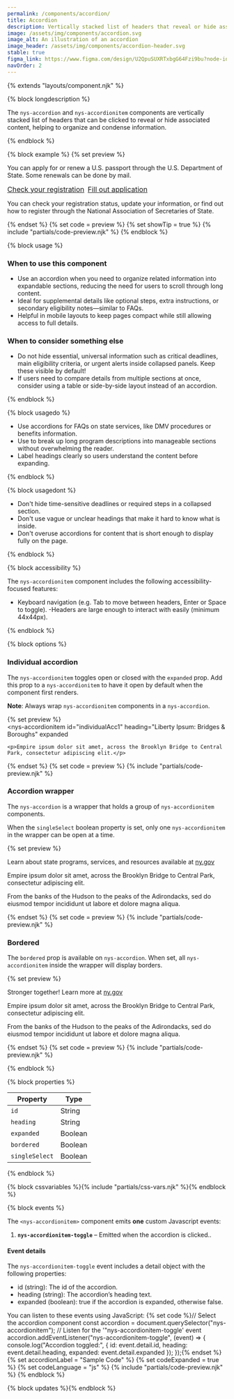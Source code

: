 ```yaml
---
permalink: /components/accordion/
title: Accordion
description: Vertically stacked list of headers that reveal or hide associated content.
image: /assets/img/components/accordion.svg
image_alt: An illustration of an accordion
image_header: /assets/img/components/accordion-header.svg
stable: true
figma_link: https://www.figma.com/design/U2QpuSUXRTxbgG64Fzi9bu?node-id=4469-1783
navOrder: 2
---
```


{% extends "layouts/component.njk" %}

{% block longdescription %}

The `nys-accordion` and `nys-accordionitem` components are vertically stacked list of headers that can be clicked to reveal or hide associated content, helping to organize and condense information.

{% endblock %}

{% block example %}
{% set preview %}
<nys-accordion>
  <nys-accordionitem id="accordionId1" heading="How do I renew my passport or apply for a new one?" expanded>
    <p>
      You can apply for or renew a U.S. passport through the U.S. Department
      of State. Some renewals can be done by mail.
    </p>
    <div style="display: flex; gap: 0.5rem; font-size: 1rem;">
      <a href="https://www.ny.gov" target="_blank">Check your registration</a>
      <a href="https://www.ny.gov" target="_blank">Fill out application</a>
    </div>
  </nys-accordionitem>
  <nys-accordionitem id="accordionId2" heading="How can I find out if I’m registered to vote?">
    <p>You can check your registration status, update your information, or find out how to register through the National Association of Secretaries of State.</p>
  </nys-accordionitem>
</nys-accordion>
  {% endset %}
  {% set code = preview %}
  {% set showTip = true %}
  {% include "partials/code-preview.njk" %}
{% endblock %}


{% block usage %}

### When to use this component

  - Use an accordion when you need to organize related information into expandable sections, reducing the need for users to scroll through long content.
  - Ideal for supplemental details like optional steps, extra instructions, or secondary eligibility notes—similar to FAQs.
  - Helpful in mobile layouts to keep pages compact while still allowing access to full details.


### When to consider something else

  - Do not hide essential, universal information such as critical deadlines, main eligibility criteria, or urgent alerts inside collapsed panels. Keep these visible by default!
  - If users need to compare details from multiple sections at once, consider using a table or side-by-side layout instead of an accordion.

{% endblock %}

{% block usagedo %}

  - Use accordions for FAQs on state services, like DMV procedures or benefits information.
  - Use to break up long program descriptions into manageable sections without overwhelming the reader.
  - Label headings clearly so users understand the content before expanding.

{% endblock %}

{% block usagedont %}

  - Don't hide time-sensitive deadlines or required steps in a collapsed section.
  - Don't use vague or unclear headings that make it hard to know what is inside.
  - Don't overuse accordions for content that is short enough to display fully on the page.

{% endblock %}

{% block accessibility %}

The `nys-accordionitem` component includes the following accessibility-focused features:

  - Keyboard navigation (e.g. Tab to move between headers, Enter or Space to toggle).
   -Headers are large enough to interact with easily (minimum 44x44px).

{% endblock %}

{% block options %}

### Individual accordion

The `nys-accordionitem` toggles open or closed with the `expanded` prop. Add this prop to a `nys-accordionitem` to have it open by default when the component first renders.

<b>Note</b>: Always wrap `nys-accordionitem` components in a `nys-accordion`.

{% set preview %}
<nys-accordion>        
  <nys-accordionitem
    id="individualAcc1"
    heading="Liberty Ipsum: Bridges & Boroughs"
    expanded
  >
    <p>Empire ipsum dolor sit amet, across the Brooklyn Bridge to Central Park, consectetur adipiscing elit.</p>
  </nys-accordionitem>
</nys-accordion>
{% endset %}
{% set code = preview %}
{% include "partials/code-preview.njk" %}

### Accordion wrapper
The `nys-accordion` is a wrapper that holds a group of `nys-accordionitem` components.

When the `singleSelect` boolean property is set, only one `nys-accordionitem` in the wrapper can be open at a time.

{% set preview %}
<nys-accordion singleSelect>
  <nys-accordionitem id="accordion1" heading="Welcome to New York" expanded>
   <p>Learn about state programs, services, and resources available at
      <a href="https://www.ny.gov" target="_blank">ny.gov</a>
    </p>
  </nys-accordionitem>
  <nys-accordionitem id="accordion2" heading="Liberty Ipsum: Bridges & Boroughs">
    <p>Empire ipsum dolor sit amet, across the Brooklyn Bridge to Central Park, consectetur adipiscing elit.</p>
  </nys-accordionitem>
  <nys-accordionitem id="accordion3" heading="Hudson Ipsum: Riverfront Stories">
    <p>From the banks of the Hudson to the peaks of the Adirondacks, sed do eiusmod tempor incididunt ut labore et dolore magna aliqua.</p>
  </nys-accordionitem>
</nys-accordion>
{% endset %}
{% set code = preview %}
{% include "partials/code-preview.njk" %}

### Bordered
The `bordered` prop is available on `nys-accordion`. When set, all `nys-accordionitem` inside the wrapper will display borders.

{% set preview %}
<nys-accordion singleSelect bordered>
  <nys-accordionitem heading="We are a group of accordions">
   <p>Stronger together! Learn more at
      <a href="https://www.ny.gov" target="_blank">ny.gov</a>
    </p>
  </nys-accordionitem>
  <nys-accordionitem heading="Liberty Ipsum: Bridges & Boroughs">
    <p>Empire ipsum dolor sit amet, across the Brooklyn Bridge to Central Park, consectetur adipiscing elit.</p>
  </nys-accordionitem>
  <nys-accordionitem heading="Hudson Ipsum: Riverfront Stories">
    <p>From the banks of the Hudson to the peaks of the Adirondacks, sed do eiusmod tempor incididunt ut labore et dolore magna aliqua.</p>
  </nys-accordionitem>
</nys-accordion>
{% endset %}
  {% set code = preview %}
  {% include "partials/code-preview.njk" %}

{% endblock %}

{% block properties %}

| Property          | Type                                                                              |
|-------------------|-----------------------------------------------------------------------------------|
| `id`              | String                                                                            |
| `heading`         | String                                                                            |
| `expanded`        | Boolean                                                                           |
| `bordered`        | Boolean                                                                           |
| `singleSelect`    | Boolean                                                                           |

{% endblock %}

{% block cssvariables %}{% include "partials/css-vars.njk" %}{% endblock %}

{% block events %}

The `<nys-accordionitem>` component emits **one** custom Javascript events:

  1.  **`nys-accordionitem-toggle`** – Emitted when the accordion is clicked..

#### Event details
The `nys-accordionitem-toggle` event includes a detail object with the following properties:

  - id (string): The id of the accordion.
  - heading (string): The accordion’s heading text.
  - expanded (boolean): true if the accordion is expanded, otherwise false.

You can listen to these events using JavaScript:
{% set code %}// Select the accordion component
const accordion = document.querySelector("nys-accordionitem");
// Listen for the '"nys-accordionitem-toggle' event
accordion.addEventListener("nys-accordionitem-toggle", (event) => {
  console.log("Accordion toggled:", {
    id: event.detail.id,
    heading: event.detail.heading,
    expanded: event.detail.expanded
  });
});{% endset %}
{% set accordionLabel = "Sample Code" %}
{% set codeExpanded = true %}
{% set codeLanguage = "js" %}
{% include "partials/code-preview.njk" %}
{% endblock %}

{% block updates %}{% endblock %}
